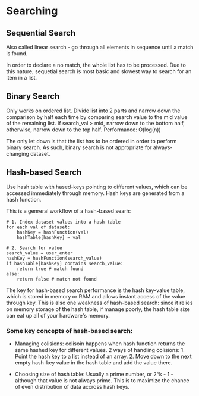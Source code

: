 # Searching

## Sequential Search

Also called linear search - go through all elements in sequence until a match is found.

In order to declare a no match, the whole list has to be processed. Due to this nature, sequetial search is most basic and slowest way to search for an item in a list.

## Binary Search

Only works on ordered list. Divide list into 2 parts and narrow down the comparison by half each time by comparing search value to the mid value of the remaining list. If search_val > mid, narrow down to the bottom half, otherwise, narrow down to the top half. Performance: O(log(n))

The only let down is that the list has to be ordered in order to perform binary search. As such, binary search is not appropriate for always-changing dataset.

## Hash-based Search

Use hash table with hased-keys pointing to different values, which can be accessed immediately through memory. Hash keys are generated from a hash function.

This is a genreral workflow of a hash-based searh:

```
# 1. Index dataset values into a hash table
for each val of dataset:
    hashKey = hashFunction(val)
    hashTable[hashKey] = val
    
# 2. Search for value
search_value = user_enter
hashKey = hashFunction(search_value)
if hashTable[hashKey] contains search_value:
    return true # match found
else:
    return false # match not found
```

The key for hash-based search performance is the hash key-value table, which is stored in memory or RAM and allows instant access of the value through key. This is also one weakness of hash-based search: since it relies on memory storage of the hash table, if manage poorly, the hash table size can eat up all of your hardware's memory. 

### Some key concepts of hash-based search:

- Managing colisions: colisoin happens when hash function returns the same hashed key for different values. 2 ways of handling colisions: 1. Point the hash key to a list instead of an array. 2. Move down to the next empty hash-key value in the hash table and add the value there.

- Choosing size of hash table: Usually a prime number, or 2^k - 1 - although that value is not always prime. This is to maximize the chance of even distribution of data accross hash keys.
